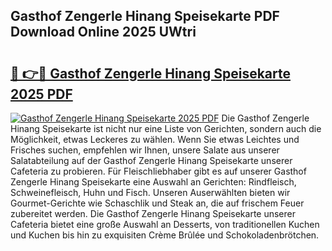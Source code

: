 ## Gasthof Zengerle Hinang Speisekarte PDF Download Online 2025 UWtri

# <h2><a href="http://gcdtc0.nevu.top/?p=Gasthof+Zengerle+Hinang+Speisekarte">🔗 👉🔴 Gasthof Zengerle Hinang Speisekarte 2025 PDF</a></h2>

[![Gasthof Zengerle Hinang Speisekarte 2025 PDF](https://i.imgur.com/dBaPXMq.png)](http://gcdtc0.nevu.top/?p=Gasthof+Zengerle+Hinang+Speisekarte)
Die Gasthof Zengerle Hinang Speisekarte ist nicht nur eine Liste von Gerichten, sondern auch die Möglichkeit, etwas Leckeres zu wählen. Wenn Sie etwas Leichtes und Frisches suchen, empfehlen wir Ihnen, unsere Salate aus unserer Salatabteilung auf der Gasthof Zengerle Hinang Speisekarte unserer Cafeteria zu probieren. Für Fleischliebhaber gibt es auf unserer Gasthof Zengerle Hinang Speisekarte eine Auswahl an Gerichten: Rindfleisch, Schweinefleisch, Huhn und Fisch. Unseren Auserwählten bieten wir Gourmet-Gerichte wie Schaschlik und Steak an, die auf frischem Feuer zubereitet werden. Die Gasthof Zengerle Hinang Speisekarte unserer Cafeteria bietet eine große Auswahl an Desserts, von traditionellen Kuchen und Kuchen bis hin zu exquisiten Crème Brûlée und Schokoladenbrötchen.
